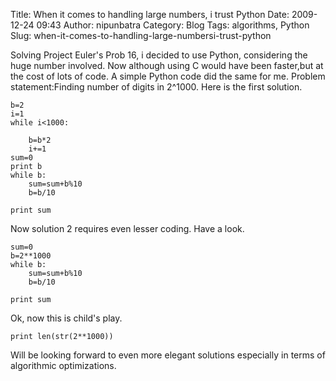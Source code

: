 Title: When it comes to handling large numbers, i trust Python
Date: 2009-12-24 09:43
Author: nipunbatra
Category: Blog
Tags: algorithms, Python
Slug: when-it-comes-to-handling-large-numbersi-trust-python

Solving Project Euler's Prob 16, i decided to use Python, considering
the huge number involved. Now although using C would have been
faster,but at the cost of lots of code. A simple Python code did the
same for me. Problem statement:Finding number of digits in 2\^1000. Here
is the first solution.

    b=2
    i=1
    while i<1000:

        b=b*2
        i+=1
    sum=0
    print b
    while b:
        sum=sum+b%10
        b=b/10
        
    print sum

Now solution 2 requires even lesser coding. Have a look.

    sum=0
    b=2**1000
    while b:
        sum=sum+b%10
        b=b/10
        
    print sum

Ok, now this is child's play.

    print len(str(2**1000))

Will be looking forward to even more elegant solutions especially in
terms of algorithmic optimizations.
